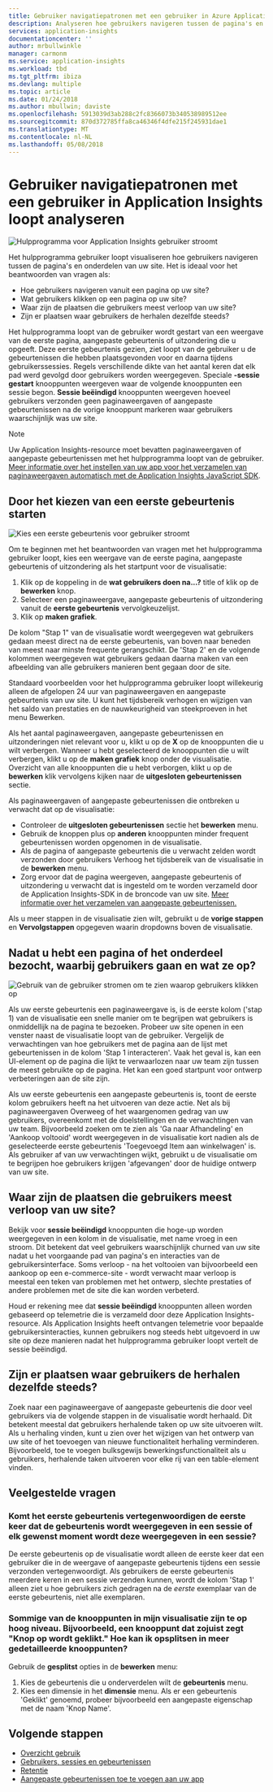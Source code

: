 ```yaml
---
title: Gebruiker navigatiepatronen met een gebruiker in Azure Application Insights loopt analyseren | Microsoft docs
description: Analyseren hoe gebruikers navigeren tussen de pagina's en functies van uw web-app.
services: application-insights
documentationcenter: ''
author: mrbullwinkle
manager: carmonm
ms.service: application-insights
ms.workload: tbd
ms.tgt_pltfrm: ibiza
ms.devlang: multiple
ms.topic: article
ms.date: 01/24/2018
ms.author: mbullwin; daviste
ms.openlocfilehash: 5913039d3ab288c2fc8366073b340538989512ee
ms.sourcegitcommit: 870d372785ffa8ca46346f4dfe215f245931dae1
ms.translationtype: MT
ms.contentlocale: nl-NL
ms.lasthandoff: 05/08/2018
---
```

# <a name="analyze-user-navigation-patterns-with-user-flows-in-application-insights"></a>Gebruiker navigatiepatronen met een gebruiker in Application Insights loopt analyseren

![Hulpprogramma voor Application Insights gebruiker stroomt](./media/app-insights-usage-flows/00001-flows.png)

Het hulpprogramma gebruiker loopt visualiseren hoe gebruikers navigeren tussen de pagina's en onderdelen van uw site. Het is ideaal voor het beantwoorden van vragen als:

* Hoe gebruikers navigeren vanuit een pagina op uw site?
* Wat gebruikers klikken op een pagina op uw site?
* Waar zijn de plaatsen die gebruikers meest verloop van uw site?
* Zijn er plaatsen waar gebruikers de herhalen dezelfde steeds?

Het hulpprogramma loopt van de gebruiker wordt gestart van een weergave van de eerste pagina, aangepaste gebeurtenis of uitzondering die u opgeeft. Deze eerste gebeurtenis gezien, ziet loopt van de gebruiker u de gebeurtenissen die hebben plaatsgevonden voor en daarna tijdens gebruikerssessies. Regels verschillende dikte van het aantal keren dat elk pad werd gevolgd door gebruikers worden weergegeven. Speciale **-sessie gestart** knooppunten weergeven waar de volgende knooppunten een sessie begon. **Sessie beëindigd** knooppunten weergeven hoeveel gebruikers verzonden geen paginaweergaven of aangepaste gebeurtenissen na de vorige knooppunt markeren waar gebruikers waarschijnlijk was uw site.

> [!NOTE]
> Uw Application Insights-resource moet bevatten paginaweergaven of aangepaste gebeurtenissen met het hulpprogramma loopt van de gebruiker. [Meer informatie over het instellen van uw app voor het verzamelen van paginaweergaven automatisch met de Application Insights JavaScript SDK](app-insights-javascript.md).
>
>

## <a name="start-by-choosing-an-initial-event"></a>Door het kiezen van een eerste gebeurtenis starten

![Kies een eerste gebeurtenis voor gebruiker stroomt](./media/app-insights-usage-flows/00002-flows-initial-event.png)

Om te beginnen met het beantwoorden van vragen met het hulpprogramma gebruiker loopt, kies een weergave van de eerste pagina, aangepaste gebeurtenis of uitzondering als het startpunt voor de visualisatie:

1. Klik op de koppeling in de **wat gebruikers doen na...?**  title of klik op de **bewerken** knop.
2. Selecteer een paginaweergave, aangepaste gebeurtenis of uitzondering vanuit de **eerste gebeurtenis** vervolgkeuzelijst.
3. Klik op **maken grafiek**.

De kolom "Stap 1" van de visualisatie wordt weergegeven wat gebruikers gedaan meest direct na de eerste gebeurtenis, van boven naar beneden van meest naar minste frequente gerangschikt. De 'Stap 2' en de volgende kolommen weergegeven wat gebruikers gedaan daarna maken van een afbeelding van alle gebruikers manieren bent gegaan door de site.

Standaard voorbeelden voor het hulpprogramma gebruiker loopt willekeurig alleen de afgelopen 24 uur van paginaweergaven en aangepaste gebeurtenis van uw site. U kunt het tijdsbereik verhogen en wijzigen van het saldo van prestaties en de nauwkeurigheid van steekproeven in het menu Bewerken.

Als het aantal paginaweergaven, aangepaste gebeurtenissen en uitzonderingen niet relevant voor u, klikt u op de **X** op de knooppunten die u wilt verbergen. Wanneer u hebt geselecteerd de knooppunten die u wilt verbergen, klikt u op de **maken grafiek** knop onder de visualisatie. Overzicht van alle knooppunten die u hebt verborgen, klikt u op de **bewerken** klik vervolgens kijken naar de **uitgesloten gebeurtenissen** sectie.

Als paginaweergaven of aangepaste gebeurtenissen die ontbreken u verwacht dat op de visualisatie:

* Controleer de **uitgesloten gebeurtenissen** sectie het **bewerken** menu.
* Gebruik de knoppen plus op **anderen** knooppunten minder frequent gebeurtenissen worden opgenomen in de visualisatie.
* Als de pagina of aangepaste gebeurtenis die u verwacht zelden wordt verzonden door gebruikers Verhoog het tijdsbereik van de visualisatie in de **bewerken** menu.
* Zorg ervoor dat de pagina weergeven, aangepaste gebeurtenis of uitzondering u verwacht dat is ingesteld om te worden verzameld door de Application Insights-SDK in de broncode van uw site. [Meer informatie over het verzamelen van aangepaste gebeurtenissen.](app-insights-api-custom-events-metrics.md)

Als u meer stappen in de visualisatie zien wilt, gebruikt u de **vorige stappen** en **Vervolgstappen** opgegeven waarin dropdowns boven de visualisatie.

## <a name="after-visiting-a-page-or-feature-where-do-users-go-and-what-do-they-click"></a>Nadat u hebt een pagina of het onderdeel bezocht, waarbij gebruikers gaan en wat ze op?

![Gebruik van de gebruiker stromen om te zien waarop gebruikers klikken op](./media/app-insights-usage-flows/00003-flows-one-step.png)

Als uw eerste gebeurtenis een paginaweergave is, is de eerste kolom ('stap 1) van de visualisatie een snelle manier om te begrijpen wat gebruikers is onmiddellijk na de pagina te bezoeken. Probeer uw site openen in een venster naast de visualisatie loopt van de gebruiker. Vergelijk de verwachtingen van hoe gebruikers met de pagina aan de lijst met gebeurtenissen in de kolom 'Stap 1 interacteren'. Vaak het geval is, kan een UI-element op de pagina die lijkt te verwaarlozen naar uw team zijn tussen de meest gebruikte op de pagina. Het kan een goed startpunt voor ontwerp verbeteringen aan de site zijn.

Als uw eerste gebeurtenis een aangepaste gebeurtenis is, toont de eerste kolom gebruikers heeft na het uitvoeren van deze actie. Net als bij paginaweergaven Overweeg of het waargenomen gedrag van uw gebruikers, overeenkomt met de doelstellingen en de verwachtingen van uw team. Bijvoorbeeld zoeken om te zien als 'Ga naar Afhandeling' en 'Aankoop voltooid' wordt weergegeven in de visualisatie kort nadien als de geselecteerde eerste gebeurtenis 'Toegevoegd Item aan winkelwagen' is. Als gebruiker af van uw verwachtingen wijkt, gebruikt u de visualisatie om te begrijpen hoe gebruikers krijgen 'afgevangen' door de huidige ontwerp van uw site.

## <a name="where-are-the-places-that-users-churn-most-from-your-site"></a>Waar zijn de plaatsen die gebruikers meest verloop van uw site?

Bekijk voor **sessie beëindigd** knooppunten die hoge-up worden weergegeven in een kolom in de visualisatie, met name vroeg in een stroom. Dit betekent dat veel gebruikers waarschijnlijk churned van uw site nadat u het voorgaande pad van pagina's en interacties van de gebruikersinterface. Soms verloop - na het voltooien van bijvoorbeeld een aankoop op een e-commerce-site - wordt verwacht maar verloop is meestal een teken van problemen met het ontwerp, slechte prestaties of andere problemen met de site die kan worden verbeterd.

Houd er rekening mee dat **sessie beëindigd** knooppunten alleen worden gebaseerd op telemetrie die is verzameld door deze Application Insights-resource. Als Application Insights heeft ontvangen telemetrie voor bepaalde gebruikersinteracties, kunnen gebruikers nog steeds hebt uitgevoerd in uw site op deze manieren nadat het hulpprogramma gebruiker loopt vertelt de sessie beëindigd.

## <a name="are-there-places-where-users-repeat-the-same-action-over-and-over"></a>Zijn er plaatsen waar gebruikers de herhalen dezelfde steeds?

Zoek naar een paginaweergave of aangepaste gebeurtenis die door veel gebruikers via de volgende stappen in de visualisatie wordt herhaald. Dit betekent meestal dat gebruikers herhalende taken op uw site uitvoeren wilt. Als u herhaling vinden, kunt u zien over het wijzigen van het ontwerp van uw site of het toevoegen van nieuwe functionaliteit herhaling verminderen. Bijvoorbeeld, toe te voegen bulksgewijs bewerkingsfunctionaliteit als u gebruikers, herhalende taken uitvoeren voor elke rij van een table-element vinden.

## <a name="common-questions"></a>Veelgestelde vragen

### <a name="does-the-initial-event-represent-the-first-time-the-event-appears-in-a-session-or-any-time-it-appears-in-a-session"></a>Komt het eerste gebeurtenis vertegenwoordigen de eerste keer dat de gebeurtenis wordt weergegeven in een sessie of elk gewenst moment wordt deze weergegeven in een sessie?

De eerste gebeurtenis op de visualisatie wordt alleen de eerste keer dat een gebruiker die in de weergave of aangepaste gebeurtenis tijdens een sessie verzonden vertegenwoordigt. Als gebruikers de eerste gebeurtenis meerdere keren in een sessie verzenden kunnen, wordt de kolom 'Stap 1' alleen ziet u hoe gebruikers zich gedragen na de *eerste* exemplaar van de eerste gebeurtenis, niet alle exemplaren.

### <a name="some-of-the-nodes-in-my-visualization-are-too-high-level-for-example-a-node-that-just-says-button-clicked-how-can-i-break-it-down-into-more-detailed-nodes"></a>Sommige van de knooppunten in mijn visualisatie zijn te op hoog niveau. Bijvoorbeeld, een knooppunt dat zojuist zegt "Knop op wordt geklikt." Hoe kan ik opsplitsen in meer gedetailleerde knooppunten?

Gebruik de **gesplitst** opties in de **bewerken** menu:

1. Kies de gebeurtenis die u onderverdelen wilt de **gebeurtenis** menu.
2. Kies een dimensie in het **dimensie** menu. Als er een gebeurtenis 'Geklikt' genoemd, probeer bijvoorbeeld een aangepaste eigenschap met de naam 'Knop Name'.

## <a name="next-steps"></a>Volgende stappen

* [Overzicht gebruik](app-insights-usage-overview.md)
* [Gebruikers, sessies en gebeurtenissen](app-insights-usage-segmentation.md)
* [Retentie](app-insights-usage-retention.md)
* [Aangepaste gebeurtenissen toe te voegen aan uw app](app-insights-api-custom-events-metrics.md)
